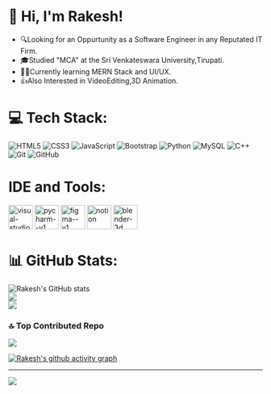 
# 💫 Hi, I'm Rakesh!
- :mag:Looking for an Oppurtunity as a Software Engineer in any Reputated IT Firm.<br>
- :mortar_board:Studied "MCA" at the Sri Venkateswara University,Tirupati.<br>
- :man_technologist:Currently learning MERN Stack and UI/UX.<br>
- :thumbsup:Also Interested in VideoEditing,3D Animation.<br>



# 💻 Tech Stack:
![HTML5](https://img.shields.io/badge/html5-%23E34F26.svg?style=for-the-badge&logo=html5&logoColor=white) ![CSS3](https://img.shields.io/badge/css3-%231572B6.svg?style=for-the-badge&logo=css3&logoColor=white) ![JavaScript](https://img.shields.io/badge/javascript-%23323330.svg?style=for-the-badge&logo=javascript&logoColor=%23F7DF1E) ![Bootstrap](https://img.shields.io/badge/bootstrap-%238511FA.svg?style=for-the-badge&logo=bootstrap&logoColor=white) ![Python](https://img.shields.io/badge/python-3670A0?style=for-the-badge&logo=python&logoColor=ffdd54) ![MySQL](https://img.shields.io/badge/mysql-%2300000f.svg?style=for-the-badge&logo=mysql&logoColor=white) ![C++](https://img.shields.io/badge/c++-%2300599C.svg?style=for-the-badge&logo=c%2B%2B&logoColor=white) ![Git](https://img.shields.io/badge/git-%23F05033.svg?style=for-the-badge&logo=git&logoColor=white) ![GitHub](https://img.shields.io/badge/github-%23121011.svg?style=for-the-badge&logo=github&logoColor=white) 
# IDE and Tools:
<img width="48" height="48" src="https://img.icons8.com/fluency/48/visual-studio-code-2019.png" alt="visual-studio-code-2019"/> <img width="48" height="48" src="https://img.icons8.com/color/48/pycharm--v1.png" alt="pycharm--v1"/> <img width="48" height="48" src="https://img.icons8.com/color/48/figma--v1.png" alt="figma--v1"/> <img width="48" height="48" src="https://img.icons8.com/pulsar-line/48/notion.png" alt="notion"/> <img width="48" height="48" src="https://img.icons8.com/color/48/blender-3d.png" alt="blender-3d"/>

# 📊 GitHub Stats:
![Rakesh's GitHub stats](https://github-readme-stats.vercel.app/api?username=raksvision&show_icons=true&theme=dark#gh-dark-mode-only&hide=contribs,prs&bg_color=00000000)<br/>
![](https://github-readme-streak-stats.herokuapp.com/?user=raksvision&theme=dark&hide_border=false)<br/>
![](https://github-readme-stats.vercel.app/api/top-langs/?username=raksvision&theme=dark&hide_border=false&include_all_commits=false&count_private=false&layout=compact)

### 🔝 Top Contributed Repo
![](https://github-contributor-stats.vercel.app/api?username=raksvision&limit=5&theme=dark&combine_all_yearly_contributions=true)

[![Rakesh's github activity graph](https://github-readme-activity-graph.vercel.app/graph?username=raksvision&bg_color=000000&color=ffffff&line=00ff55&point=ffffff&area=true&hide_border=true)](https://github.com/ashutosh00710/github-readme-activity-graph)

---
[![](https://visitcount.itsvg.in/api?id=raksvision&icon=0&color=0)](https://visitcount.itsvg.in)

